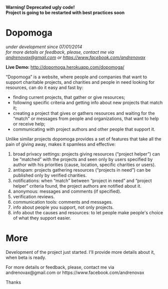 <strong>Warning! Deprecated ugly code!</strong><br>
<strong>Project is going to be restarted with best practices soon</strong>


Dopomoga
================
<em>under development since 07/01/2014</em><br>
<em>for more details or feedback, please, contact me via andrenovax@gmail.com or https://www.facebook.com/andrenovax</em>

<strong>Live Demo: </strong>http://dopomoga.herokuapp.com/dopomoga/
<p>“Dopomoga” is a website, where people and companies that want to support charitable projects, and charities and people in need looking for resources, can do it easy and fast by:</p>
<ul>
<li> finding current projects, that gather or give resources;</li> 
<li> following specific criteria and getting info about new projects that match it;</li> 
<li> creating a project that gives or gathers resources and waiting for the “match” or messages from people and organizations, that want to help or receive help;</li> 
<li> communicating with project authors and other people that support it.</li> 
</ul>
Unlike similar projects dopomoga provides a set of features that take all the pain of giving away, makes it spamless and effective:
<ol list-style-type="decimal">
<li> broad privacy settings: projects giving resources (“project helper”) can be “matched” with the projects and seen only by users specified by author with his priorities (cause, location, specific charities or users).</li> 
<li> antispam: projects gathering resources (“projects in need”) can be published only by verified charities.</li> 
<li> notifications: when “match” between “project in need” and “project helper” criteria found, the project authors are notified about it.</li> 
<li> anonymous: messages and comments (if specified).</li> 
<li> verification reviews.</li> 
<li> communication tools: comments and messages.</li> 
<li> info about people you support, not only projects.</li> 
<li> info about the causes and resources: to let people make people's choice of what they support easier.</li> 
</ol>

More
================
<p>Development of the project just started. I'll provide more details about it, when beta is ready.</p>
<p>For more details or feedback, please, contact me via andrenovax@gmail.com or https://www.facebook.com/andrenovax</p>

Thanks

